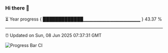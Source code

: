 ### Hi there 👋

⏳ Year progress { █████████████▁▁▁▁▁▁▁▁▁▁▁▁▁▁▁▁▁ } 43.37 %

---

⏰ Updated on Sun, 08 Jun 2025 07:37:31 GMT

![Progress Bar CI](https://github.com/IshwaranRudhara/GIT-ACTION/workflows/Progress%20Bar%20CI/badge.svg)
